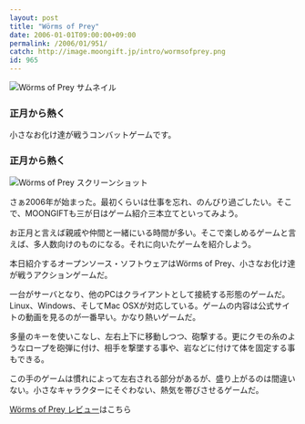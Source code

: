 ```yaml
---
layout: post
title: "Wörms of Prey"
date: 2006-01-01T09:00:00+09:00
permalink: /2006/01/951/
catch: http://image.moongift.jp/intro/wormsofprey.png
id: 965
---
```

 ![Wörms of Prey サムネイル](http://image.moongift.jp/intro/wormsofprey.s.png "Wörms of Prey サムネイル")
  

### 正月から熱く
  
小さなお化け達が戦うコンバットゲームです。  
<!--more-->  

### 正月から熱く
  

![Wörms of Prey スクリーンショット](http://image.moongift.jp/intro/wormsofprey.png "Wörms of Prey スクリーンショット")

  

さぁ2006年が始まった。最初くらいは仕事を忘れ、のんびり過ごしたい。そこで、MOONGIFTも三が日はゲーム紹介三本立てといってみよう。

  

お正月と言えば親戚や仲間と一緒にいる時間が多い。そこで楽しめるゲームと言えば、多人数向けのものになる。それに向いたゲームを紹介しよう。

  

本日紹介するオープンソース・ソフトウェアはWörms of Prey、小さなお化け達が戦うアクションゲームだ。

  

一台がサーバとなり、他のPCはクライアントとして接続する形態のゲームだ。Linux、Windows、そしてMac OSXが対応している。ゲームの内容は公式サイトの動画を見るのが一番早い。かなり熱いゲームだ。

  

多量のキーを使いこなし、左右上下に移動しつつ、砲撃する。更にクモの糸のようなロープを砲弾に付け、相手を撃墜する事や、岩などに付けて体を固定する事もできる。

  

この手のゲームは慣れによって左右される部分があるが、盛り上がるのは間違いない。小さなキャラクターにそぐわない、熱気を帯びさせるゲームだ。

  

[Wörms of Prey レビュー](http://oss.moongift.jp/review/i-976.html)はこちら

